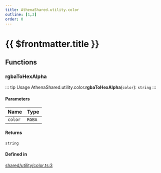 ```yaml
---
title: AthenaShared.utility.color
outline: [1,3]
order: 0
---
```


# {{ $frontmatter.title }}


## Functions

### rgbaToHexAlpha

::: tip Usage
AthenaShared.utility.color.**rgbaToHexAlpha**(`color`): `string`
:::

#### Parameters

| Name | Type |
| :------ | :------ |
| `color` | `RGBA` |

#### Returns

`string`

#### Defined in

[shared/utility/color.ts:3](https://github.com/Stuyk/altv-athena/blob/d9b1cbb/src/core/shared/utility/color.ts#L3)
